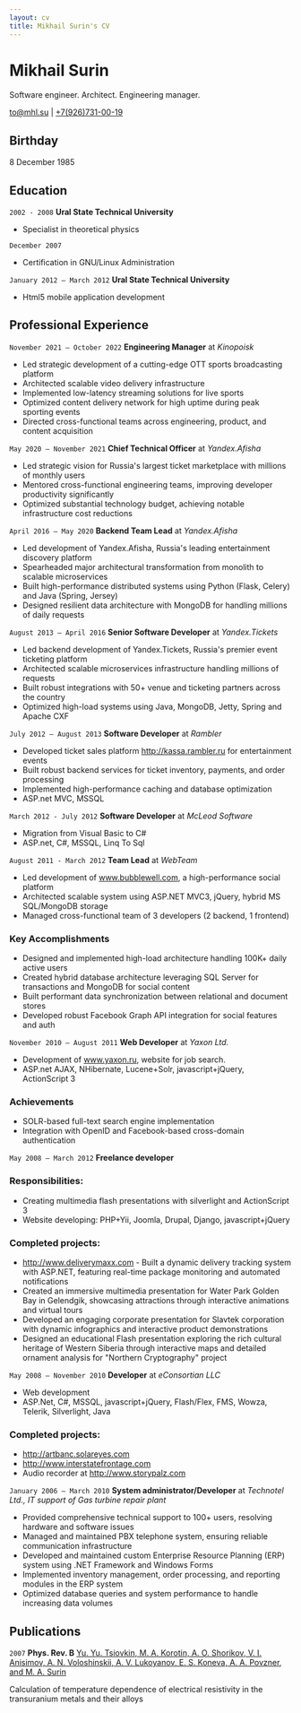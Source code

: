 ```yaml
---
layout: cv
title: Mikhail Surin's CV
---
```

# Mikhail Surin
Software engineer. Architect. Engineering manager.

<div id="webaddress">
<a href="mailto:to@mhl.su">to@mhl.su</a>
| <a href="https://mhl.su">+7(926)731-00-19</a>
</div>

## Birthday

8 December 1985

## Education

`2002 - 2008`
__Ural State Technical University__

- Specialist in theoretical physics

`December 2007`

- Certification in GNU/Linux Administration


`January 2012 — March 2012`
__Ural State Technical University__

- Html5 mobile application development


## Professional Experience
`November 2021 — October 2022` __Engineering Manager__ at *Kinopoisk*
- Led strategic development of a cutting-edge OTT sports broadcasting platform
- Architected scalable video delivery infrastructure
- Implemented low-latency streaming solutions for live sports
- Optimized content delivery network for high uptime during peak sporting events
- Directed cross-functional teams across engineering, product, and content acquisition


`May 2020 — November 2021` __Chief Technical Officer__ at *Yandex.Afisha*
- Led strategic vision for Russia's largest ticket marketplace with millions of monthly users
- Mentored cross-functional engineering teams, improving developer productivity significantly
- Optimized substantial technology budget, achieving notable infrastructure cost reductions


`April 2016 — May 2020` __Backend Team Lead__ at *Yandex.Afisha*

- Led development of Yandex.Afisha, Russia's leading entertainment discovery platform
- Spearheaded major architectural transformation from monolith to scalable microservices
- Built high-performance distributed systems using Python (Flask, Celery) and Java (Spring, Jersey) 
- Designed resilient data architecture with MongoDB for handling millions of daily requests


`August 2013 — April 2016` __Senior Software Developer__ at *Yandex.Tickets*
- Led backend development of Yandex.Tickets, Russia's premier event ticketing platform
- Architected scalable microservices infrastructure handling millions of requests
- Built robust integrations with 50+ venue and ticketing partners across the country
- Optimized high-load systems using Java, MongoDB, Jetty, Spring and Apache CXF


`July 2012 — August 2013` __Software Developer__ at *Rambler*
- Developed ticket sales platform http://kassa.rambler.ru for entertainment events
- Built robust backend services for ticket inventory, payments, and order processing
- Implemented high-performance caching and database optimization
- ASP.net MVC, MSSQL


`March 2012 - July 2012` __Software Developer__ at *McLeod Software*

- Migration from Visual Basic to C#
- ASP.net, C#, MSSQL, Linq To Sql


`August 2011 - March 2012` __Team Lead__ at *WebTeam*
- Led development of www.bubblewell.com, a high-performance social platform
- Architected scalable system using ASP.NET MVC3, jQuery, hybrid MS SQL/MongoDB storage
- Managed cross-functional team of 3 developers (2 backend, 1 frontend)

### Key Accomplishments
 - Designed and implemented high-load architecture handling 100K+ daily active users
 - Created hybrid database architecture leveraging SQL Server for transactions and MongoDB for social content
 - Built performant data synchronization between relational and document stores
 - Developed robust Facebook Graph API integration for social features and auth

`November 2010 — August 2011` __Web Developer__ at *Yaxon Ltd.*

- Development of www.yaxon.ru, website for job search.
- ASP.net AJAX, NHibernate, Lucene+Solr, javascript+jQuery, ActionScript 3

### Achievements
  - SOLR-based full-text search engine implementation
  - Integration with OpenID and Facebook-based cross-domain authentication


`May 2008 — March 2012` __Freelance developer__

### Responsibilities:
  - Creating multimedia flash presentations with silverlight and ActionScript 3
  - Website developing: PHP+Yii, Joomla, Drupal, Django, javascript+jQuery

### Completed projects:
 - http://www.deliverymaxx.com - Built a dynamic delivery tracking system with ASP.NET, featuring real-time package monitoring and automated notifications
 - Created an immersive multimedia presentation for Water Park Golden Bay in Gelendgik, showcasing attractions through interactive animations and virtual tours
 - Developed an engaging corporate presentation for Slavtek corporation with dynamic infographics and interactive product demonstrations
 - Designed an educational Flash presentation exploring the rich cultural heritage of Western Siberia through interactive maps and detailed ornament analysis for "Northern Cryptography" project

`May 2008 — November 2010` __Developer__ at *eConsortian LLC*

- Web development
- ASP.Net, C#, MSSQL, javascript+jQuery, Flash/Flex, FMS, Wowza, Telerik, Silverlight, Java

### Completed projects:
 - http://artbanc.solareyes.com
 - http://www.interstatefrontage.com
 - Audio recorder at http://www.storypalz.com

`January 2006 — March 2010` __System administrator/Developer__ at *Technotel Ltd., IT support of Gas turbine repair plant*

- Provided comprehensive technical support to 100+ users, resolving hardware and software issues
- Managed and maintained PBX telephone system, ensuring reliable communication infrastructure
- Developed and maintained custom Enterprise Resource Planning (ERP) system using .NET Framework and Windows Forms
- Implemented inventory management, order processing, and reporting modules in the ERP system
- Optimized database queries and system performance to handle increasing data volumes

## Publications

`2007`
__Phys. Rev. B__
[Yu. Yu. Tsiovkin, M. A. Korotin, A. O. Shorikov, V. I. Anisimov, A. N. Voloshinskii, A. V. Lukoyanov, E. S. Koneva, A. A. Povzner, and M. A. Surin](https://journals.aps.org/prb/abstract/10.1103/PhysRevB.76.075119)

Calculation of temperature dependence of electrical resistivity in the transuranium metals and their alloys

<!-- ### Footer

Last updated: February 2022 -->


